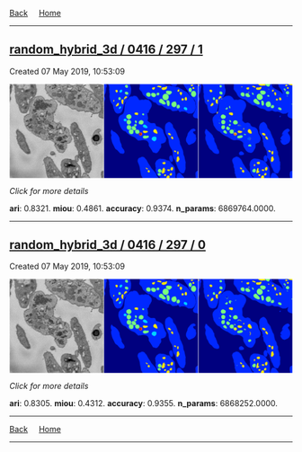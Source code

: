 
[Back](..)&nbsp;&nbsp;&nbsp;&nbsp;&nbsp;[Home](https://leapmanlab.github.io/snapshots)

---

<div class="summary"><a href="1"><h2>random_hybrid_3d / 0416 / 297 / 1</h2></a><p>Created 07 May 2019, 10:53:09
</p><a href="1"><img src="1/media/summary.png" align="center"></a><p>
<i>Click for more details</i>
</p></div>

**ari**: 0.8321. **miou**: 0.4861. **accuracy**: 0.9374. **n_params**: 6869764.0000. 

---

<div class="summary"><a href="0"><h2>random_hybrid_3d / 0416 / 297 / 0</h2></a><p>Created 07 May 2019, 10:53:09
</p><a href="0"><img src="0/media/summary.png" align="center"></a><p>
<i>Click for more details</i>
</p></div>

**ari**: 0.8305. **miou**: 0.4312. **accuracy**: 0.9355. **n_params**: 6868252.0000. 

---

[Back](..)&nbsp;&nbsp;&nbsp;&nbsp;&nbsp;[Home](https://leapmanlab.github.io/snapshots)

---